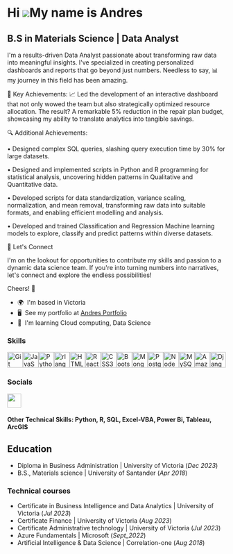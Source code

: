 Hi ![](https://user-images.githubusercontent.com/18350557/176309783-0785949b-9127-417c-8b55-ab5a4333674e.gif)My name is Andres 
==============================================================================================================================  

B.S in Materials Science | Data Analyst
---------------------------------------  

I'm a results-driven Data Analyst passionate about transforming raw data into meaningful insights. I've specialized in creating personalized dashboards and reports that go beyond just numbers. Needless to say, 📊 my journey in this field has been amazing. 

🌟 Key Achievements: 📈 Led the development of an interactive dashboard that not only wowed the team but also strategically optimized resource allocation. The result? A remarkable 5% reduction in the repair plan budget, showcasing my ability to translate analytics into tangible savings.

🔍 Additional Achievements: 

• Designed complex SQL queries, slashing query execution time by 30% for large datasets. 

• Designed and implemented scripts in Python and R programming for statistical analysis, uncovering hidden patterns in Qualitative and Quantitative data. 

• Developed scripts for data standardization, variance scaling, normalization, and mean removal, transforming raw data into suitable formats, and enabling efficient modelling and analysis. 

• Developed and trained Classification and Regression Machine learning models to explore, classify and predict patterns within diverse datasets.


👥 Let's Connect 

I'm on the lookout for opportunities to contribute my skills and passion to a dynamic data science team. If you're into turning numbers into narratives, let's connect and explore the endless possibilities! 

Cheers! 🚀 

* 🌍  I'm based in Victoria
* 🖥️  See my portfolio at [Andres Portfolio](http://andreslopezdco.github.io/)
* 🧠  I'm learning Cloud computing, Data Science

### Skills  

<p align="left"> <a href="https://git-scm.com/" target="_blank" rel="noreferrer"><img src="https://raw.githubusercontent.com/danielcranney/readme-generator/main/public/icons/skills/git-colored.svg" width="36" height="36" alt="Git" /></a><a href="https://developer.mozilla.org/en-US/docs/Web/JavaScript" target="_blank" rel="noreferrer"><img src="https://raw.githubusercontent.com/danielcranney/readme-generator/main/public/icons/skills/javascript-colored.svg" width="36" height="36" alt="JavaScript" /></a><a href="https://www.python.org/" target="_blank" rel="noreferrer"><img src="https://raw.githubusercontent.com/danielcranney/readme-generator/main/public/icons/skills/python-colored.svg" width="36" height="36" alt="Python" /></a><a href="https://www.r-project.org/" target="_blank" rel="noreferrer"><img src="https://raw.githubusercontent.com/danielcranney/readme-generator/main/public/icons/skills/rlang-colored.svg" width="36" height="36" alt="rlang" /></a><a href="https://developer.mozilla.org/en-US/docs/Glossary/HTML5" target="_blank" rel="noreferrer"><img src="https://raw.githubusercontent.com/danielcranney/readme-generator/main/public/icons/skills/html5-colored.svg" width="36" height="36" alt="HTML5" /></a><a href="https://reactjs.org/" target="_blank" rel="noreferrer"><img src="https://raw.githubusercontent.com/danielcranney/readme-generator/main/public/icons/skills/react-colored.svg" width="36" height="36" alt="React" /></a><a href="https://www.w3.org/TR/CSS/#css" target="_blank" rel="noreferrer"><img src="https://raw.githubusercontent.com/danielcranney/readme-generator/main/public/icons/skills/css3-colored.svg" width="36" height="36" alt="CSS3" /></a><a href="https://getbootstrap.com/" target="_blank" rel="noreferrer"><img src="https://raw.githubusercontent.com/danielcranney/readme-generator/main/public/icons/skills/bootstrap-colored.svg" width="36" height="36" alt="Bootstrap" /></a><a href="https://www.mongodb.com/" target="_blank" rel="noreferrer"><img src="https://raw.githubusercontent.com/danielcranney/readme-generator/main/public/icons/skills/mongodb-colored.svg" width="36" height="36" alt="MongoDB" /></a><a href="https://www.postgresql.org/" target="_blank" rel="noreferrer"><img src="https://raw.githubusercontent.com/danielcranney/readme-generator/main/public/icons/skills/postgresql-colored.svg" width="36" height="36" alt="PostgreSQL" /></a><a href="https://nodejs.org/en/" target="_blank" rel="noreferrer"><img src="https://raw.githubusercontent.com/danielcranney/readme-generator/main/public/icons/skills/nodejs-colored.svg" width="36" height="36" alt="NodeJS" /></a><a href="https://www.mysql.com/" target="_blank" rel="noreferrer"><img src="https://raw.githubusercontent.com/danielcranney/readme-generator/main/public/icons/skills/mysql-colored.svg" width="36" height="36" alt="MySQL" /></a><a href="https://aws.amazon.com" target="_blank" rel="noreferrer"><img src="https://raw.githubusercontent.com/danielcranney/readme-generator/main/public/icons/skills/aws-colored.svg" width="36" height="36" alt="Amazon Web Services" /></a><a href="https://www.djangoproject.com/" target="_blank" rel="noreferrer"><img src="https://raw.githubusercontent.com/danielcranney/readme-generator/main/public/icons/skills/django-colored.svg" width="36" height="36" alt="Django" /></a> </p> 

### Socials  

<p align="left"> <a href="https://www.linkedin.com/in/sasa" target="_blank" rel="noreferrer"> <picture> <source media="(prefers-color-scheme: dark)" srcset="https://raw.githubusercontent.com/danielcranney/readme-generator/main/public/icons/socials/linkedin-dark.svg" /> <source media="(prefers-color-scheme: light)" srcset="https://raw.githubusercontent.com/danielcranney/readme-generator/main/public/icons/socials/linkedin.svg" /> <img src="https://raw.githubusercontent.com/danielcranney/readme-generator/main/public/icons/socials/linkedin.svg" width="32" height="32" /> </picture> </a></p>

####  Other Technical Skills: Python, R, SQL, Excel-VBA, Power Bi, Tableau, ArcGIS


## Education
- Diploma in Business Administration | University of Victoria (_Dec 2023_)
- B.S., Materials science | University of Santander (_Apr 2018_)

### Technical courses
- Certificate in Business Intelligence and Data Analytics | University of Victoria (_Jul 2023_)
- Certificate Finance | University of Victoria (_Aug 2023_)
- Certificate Administrative technology | University of Victoria (_Jul 2023_)
- Azure Fundamentals | Microsoft (_Sept_2022_)
- Artificial Intelligence & Data Science | Correlation-one (_Aug 2018_)










